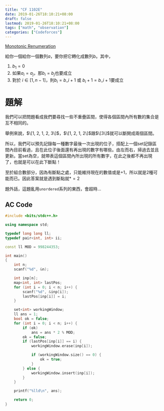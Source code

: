 ```yaml
---
title: "CF 1102E"
date: 2019-01-26T18:10:21+08:00
draft: false
lastmod: 2019-01-26T18:10:21+08:00
tags: ["math", "observation"]
categories: ["Codeforces"]
---
```


[Monotonic Renumeration](https://codeforces.com/contest/1102/problem/E)

給你一個給你一個數列$a$，要你把它轉化成數列$b$。其中，

1. $b_1 = 0$
2. 如果$a_i = a_j$，那$b_i = b_j$也要成立
3. 對於 $i \in [1, n - 1]$，則$b_i = b\_{i + 1}$ 或 $b_i + 1= b\_{i + 1}$要成立

<!--more-->

# 題解

我們可以把問題看成我們要尋找一些不重疊區間，使得各個區間內所有數的集合是互不相同的。

舉例來說，$\[1, 2, 1, 2, 3\]$，$\[1, 2, 1, 2\]$跟$\[3\]$就可以斷開成兩個區間。

所以，我們可以預先記錄每一種數字最後一次出現的位子，搭配上一個set記錄區間內目前看過，且在此位子後面還有再出現的數字有哪些。由左而右，掃過去並且更新。當set為空，就帶表這個區間內所出現的所有數字，在此之後都不再出現了，也就是可以在此下斷點！

至於組合數部分，因為有斷點之處，只能維持現在的數值或是$+1$，所以就是$2$種可能而已。因此答案就是遇到斷點就$*=2$

題外話，這題亂用`unordered`系列的東西，會超時...

## AC Code

```c++
#include <bits/stdc++.h>

using namespace std;

typedef long long ll;
typedef pair<int, int> ii;

const ll MOD = 998244353;

int main()
{
    int n;
    scanf("%d", &n);

    int inp[n];
    map<int, int> lastPos;
    for (int i = 0; i < n; i++) {
        scanf("%d", &inp[i]);
        lastPos[inp[i]] = i;
    }

    set<int> workingWindow;
    ll ans = 1;
    bool ok = false;
    for (int i = 0; i < n; i++) {
        if (ok)
            ans = ans * 2 % MOD;
        ok = false;
        if (lastPos[inp[i]] == i) {
            workingWindow.erase(inp[i]);

            if (workingWindow.size() == 0) {
                ok = true;
            }
        } else {
            workingWindow.insert(inp[i]);
        }
    }

    printf("%lld\n", ans);

    return 0;
}

```
